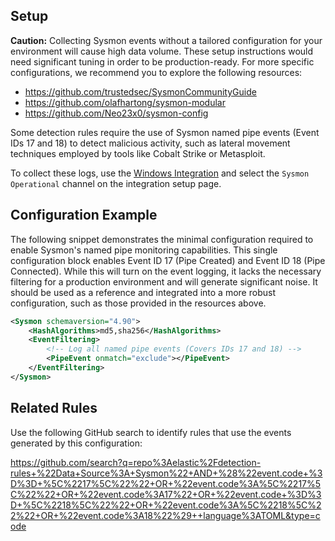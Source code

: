 ## Setup

**Caution:** Collecting Sysmon events without a tailored configuration for your environment will cause high data volume. These setup instructions would need significant tuning in order to be production-ready. For more specific configurations, we recommend you to explore the following resources:
 - https://github.com/trustedsec/SysmonCommunityGuide
 - https://github.com/olafhartong/sysmon-modular
 - https://github.com/Neo23x0/sysmon-config

Some detection rules require the use of Sysmon named pipe events (Event IDs 17 and 18) to detect malicious activity, such as lateral movement techniques employed by tools like Cobalt Strike or Metasploit.

To collect these logs, use the [Windows Integration](https://www.elastic.co/docs/current/integrations/windows) and select the `Sysmon Operational` channel on the integration setup page.

## Configuration Example

The following snippet demonstrates the minimal configuration required to enable Sysmon's named pipe monitoring capabilities. This single configuration block enables Event ID 17 (Pipe Created) and Event ID 18 (Pipe Connected). While this will turn on the event logging, it lacks the necessary filtering for a production environment and will generate significant noise. It should be used as a reference and integrated into a more robust configuration, such as those provided in the resources above.

```xml
<Sysmon schemaversion="4.90">
    <HashAlgorithms>md5,sha256</HashAlgorithms>
    <EventFiltering>
        <!-- Log all named pipe events (Covers IDs 17 and 18) -->
        <PipeEvent onmatch="exclude"></PipeEvent>
    </EventFiltering>
</Sysmon>
```

## Related Rules

Use the following GitHub search to identify rules that use the events generated by this configuration:

https://github.com/search?q=repo%3Aelastic%2Fdetection-rules+%22Data+Source%3A+Sysmon%22+AND+%28%22event.code+%3D%3D+%5C%2217%5C%22%22+OR+%22event.code%3A%5C%2217%5C%22%22+OR+%22event.code%3A17%22+OR+%22event.code+%3D%3D+%5C%2218%5C%22%22+OR+%22event.code%3A%5C%2218%5C%22%22+OR+%22event.code%3A18%22%29++language%3ATOML&type=code
